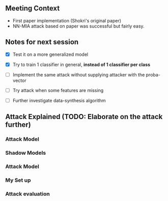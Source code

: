 ## Meeting Context

- First paper implementation (Shokri's original paper)
- NN-MIA attack based on paper was successful but fairly easy.

## Notes for next session
- [x] Test it on a more generalized model
- [x] Try to train 1 classifier in general, __instead of 1 classifier per class__ 
- [ ] Implement the same attack without supplying attacker with the proba-vector
- [ ] Try attack when some features are missing
- [ ] Further investigate data-synthesis algorithm


## Attack Explained (TODO: Elaborate on the attack further)

### Attack Model

### Shadow Models

### Attack Model

### My Set up

### Attack evaluation


